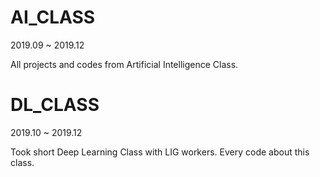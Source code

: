 # AI_CLASS

2019.09 ~ 2019.12

All projects and codes from Artificial Intelligence Class.


# DL_CLASS

2019.10 ~ 2019.12

Took short Deep Learning Class with LIG workers. Every code about this class.
